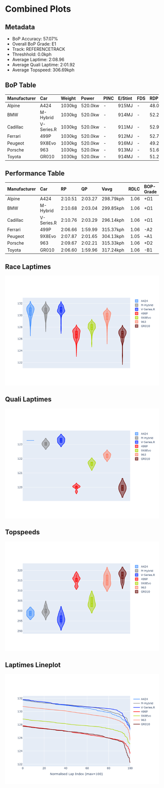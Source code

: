 # Combined Plots

## Metadata

- BoP Accuracy: 57.07%
- Overall BoP Grade: E1
- Track: REFERENCETRACK
- Threshhold: 0.0kph
- Average Laptime: 2:08.96
- Average Quali Laptime: 2:01.92
- Average Topspeed: 306.69kph

## BoP Table
| Manufacturer   | Car        | Weight   | Power   | PINC   | E/Stint   | FDS   | RDP    | QDP    | TDP   |
|:---------------|:-----------|:---------|:--------|:-------|:----------|:------|:-------|:-------|:------|
| Alpine         | A424       | 1030kg   | 520.0kw | -      | 915MJ     | -     | 48.08% | 25.00% | 0.83% |
| BMW            | M-Hybrid   | 1030kg   | 520.0kw | -      | 914MJ     | -     | 52.24% | 40.00% | 1.43% |
| Cadillac       | V-Series.R | 1030kg   | 520.0kw | -      | 911MJ     | -     | 52.99% | 80.00% | 3.59% |
| Ferrari        | 499P       | 1030kg   | 520.0kw | -      | 912MJ     | -     | 52.77% | 62.50% | 1.33% |
| Peugeot        | 9X8Evo     | 1030kg   | 520.0kw | -      | 916MJ     | -     | 49.25% | 75.00% | 1.24% |
| Porsche        | 963        | 1030kg   | 520.0kw | -      | 913MJ     | -     | 51.62% | 41.67% | 0.96% |
| Toyota         | GR010      | 1030kg   | 520.0kw | -      | 914MJ     | -     | 51.27% | 25.00% | 3.54% |

## Performance Table
| Manufacturer   | Car        | RP      | QP      | Vavg      |   RDLC | BOP-Grade   | Match   |
|:---------------|:-----------|:--------|:--------|:----------|-------:|:------------|:--------|
| Alpine         | A424       | 2:10.51 | 2:03.27 | 298.79kph |   1.06 | +Ω1         | 28.44%  |
| BMW            | M-Hybrid   | 2:10.68 | 2:03.04 | 299.85kph |   1.06 | +Ω1         | 20.41%  |
| Cadillac       | V-Series.R | 2:10.76 | 2:03.29 | 296.14kph |   1.06 | +Ω1         | 12.10%  |
| Ferrari        | 499P       | 2:06.66 | 1:59.99 | 315.37kph |   1.06 | -A2         | 91.40%  |
| Peugeot        | 9X8Evo     | 2:07.87 | 2:01.65 | 304.13kph |   1.05 | ~A1         | 97.84%  |
| Porsche        | 963        | 2:09.67 | 2:02.21 | 315.33kph |   1.06 | +D2         | 60.07%  |
| Toyota         | GR010      | 2:06.60 | 1:59.96 | 317.24kph |   1.06 | -B1         | 89.26%  |

## Race Laptimes
![Race Laptimes](images/race_violin.png)

## Quali Laptimes
![Quali Laptimes](images/quali_violin.png)

## Topspeeds
![Topspeeds](images/topspeed_violin.png)

## Laptimes Lineplot
![Laptimes Lineplot](images/laptime_line.png)

